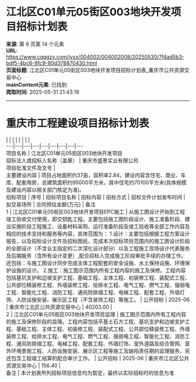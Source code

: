 # 江北区C01单元05街区003地块开发项目招标计划表

**来源**: 第 8 页第 14 个元素  
**URL**: https://www.cqggzy.com/jyxx/004002/004002008/20250530/7f4ad5b3-bdf5-4bc6-8fc9-80d378870430.html  
**页面标题**: 江北区C01单元05街区003地块开发项目招标计划表_重庆市公共资源交易中心  
**mainContent元素**: 已找到  
**爬取时间**: 2025-05-31 21:43:16

---

# 重庆市工程建设项目招标计划表

|  |  |  |  |  |  |  |   
---|---|---|---|---|---|---|---|---  
项目名称 | 江北区C01单元05街区003地块开发项目  
招标法人或招标人名称（盖章） |  重庆市盛景实业有限公司   
项目批准文件及文号 |   
主要建设内容 | 项目占地面积约37亩，容积率2.84，建设内容含住宅、商业、车库、配套用房，总建筑面积约95000平方米，其中住宅约70100平方米(具体规模及建设内容以相关部门核定为准)。  
招标项目 | 序号 | 招标项目名称 | 招标内容 | 招标方式 | 招标文件计划发布时间 | 拟交易场所 | 合同预估金额(万元) | 备注  
1 | 江北区C01单元05街区003地块开发项目EPC施工 | 从施工图设计开始到工程竣工验收交付使用，即交钥匙工程。主要包括施工图阶段设计、施工准备阶段、建设实施阶段工程施工、设备材料采购、运行准备阶段及竣工验收等全部工作内容及相应的技术支持和服务等内容，具体范围为： 1.设计：主要包括根据工程方案设计报告，以及招标设计文件及招标图纸，完成本次招标项目范围内的施工图设计阶段的全部设计（不含业主指定的二次深化设计部分）以及工程施工现场设计代表服务及后期服务（含所有设计变更）,配合招标人完成施工阶段审批手续的办理工作。还包括：与施工图设计同步完成主体工程配套的安全设施、水土保持设施、环境保护设施的设计。 2.施工：施工图示范围内所有工程内容的施工及保修。工程内容包括基坑支护和边坡支护工程、基础工程、主体工程、初装修工程、装配式工程、公共部位精装修工程、外墙装修工程、给排水工程、电气工程、燃气工程、强弱电工程、智能化工程、消防工程、通风防排烟工程、电梯工程、配套工程、外墙灯饰、人防设施安装、展示区工程（不含装饰工程）等施工。 | 公开招标 | 2025-06 | 重庆市江北区公共资源交易中心 | 40203.00 |   
2 | 江北区C01单元05街区003地块开发项目监理 | 施工图示范围内所有工程内容的施工及保修阶段的监理。工程内容包括平基土石方工程、基坑支护和边坡支护工程、基础工程、主体工程、初装修工程、装配式工程、公共部位精装修工程、外墙装修工程、给排水工程、电气工程、燃气工程、强弱电工程、智能化工程、消防工程、通风防排烟工程、电梯工程、配套工程、外墙灯饰、室外道路及综合管网、室外环境景观工程、人防设施安装、展示区工程等施工及缺陷责任期的监理服务，另还包含工程竣工结算的配合审计工作。 | 公开招标 | 2025-06 | 重庆市江北区公共资源交易中心 | 156.40 |   
备注 | 本计划表所列招标项目信息均为暂定，最终以实际招标时的信息为准  
  
  
  


